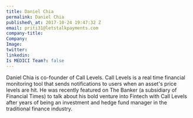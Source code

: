 ```yaml
---
title: Daniel Chia
permalink: Daniel Chia
published\_at: 2017-10-24 19:47:32 Z
email: priti31@letstalkpayments.com
company-title: 
Company: 
Image: 
twitter: 
linkedin: 
Is MEDICI Team?: false
---
```


Daniel Chia is co-founder of Call Levels. Call Levels is a real time financial
monitoring tool that sends notifications to users when an asset's price levels are
hit. He was recently featured on The Banker (a subsidiary of Financial Times) to
talk about his bold venture into Fintech with Call Levels after years of being an
investment and hedge fund manager in the traditional finance industry.